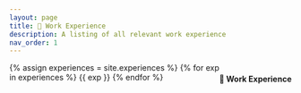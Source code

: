 ```yaml
---
layout: page
title: 💼 Work Experience
description: A listing of all relevant work experience
nav_order: 1
---
```


<p style = "float: right"> 
    <h4 style = "float: right">💼 Work Experience</h4>    
</p>

{% assign experiences = site.experiences %}
{% for exp in experiences %}
    <a href="#{{exp.section}}"></a>
    {{ exp }}
{% endfor %}
